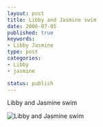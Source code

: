 ```yaml
--- 
layout: post
title: Libby and Jasmine swim
date: 2006-07-05
published: true
keywords: 
- Libby Jasmine
type: post
categories:
- Libby
- jasmine

status: publish
---
```

Libby and Jasmine swim

![Libby and Jasmine swim](http://media.eick.us/2010/08/IMG_2514.jpg)
